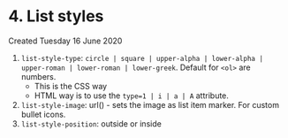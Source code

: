 # 4. List styles

Created Tuesday 16 June 2020

1. `list-style-type`: `circle | square | upper-alpha | lower-alpha | upper-roman | lower-roman | lower-greek`. Default for `<ol>` are numbers.
   - This is the CSS way
   - HTML way is to use the `type=1 | i | a | A` attribute.
1. `list-style-image`: url() - sets the image as list item marker. For custom bullet icons.
1. `list-style-position`: outside or inside
